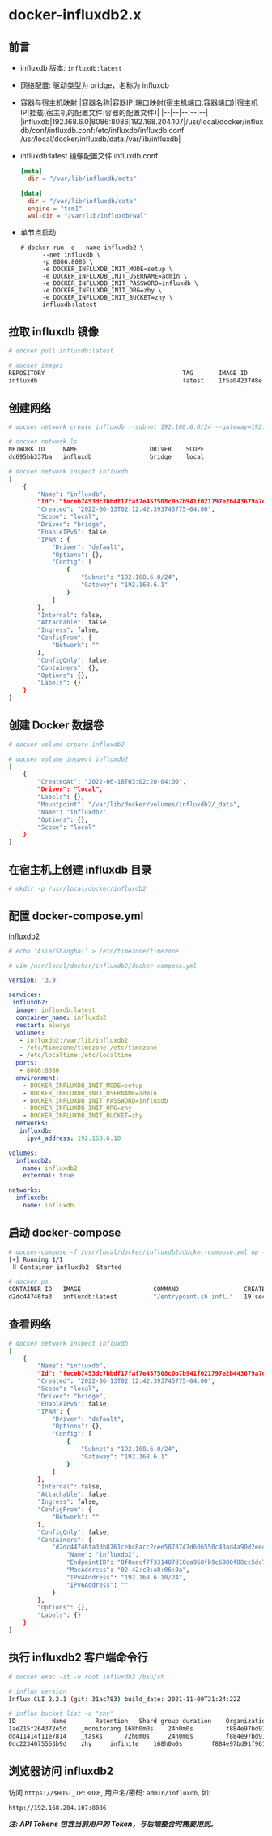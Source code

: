 # docker-influxdb2.x

## 前言

- influxdb 版本: ```influxdb:latest```

- 网络配置: 驱动类型为 bridge，名称为 influxdb

- 容器与宿主机映射
    |容器名称|容器IP|端口映射(宿主机端口:容器端口)|宿主机IP|挂载(宿主机的配置文件:容器的配置文件)|
    |--|--|--|--|--|
    |influxdb|192.168.6.0|8086:8086|192.168.204.107|/usr/local/docker/influxdb/conf/influxdb.conf:/etc/influxdb/influxdb.conf<br />/usr/local/docker/influxdb/data:\/var/lib/influxdb|

- influxdb:latest 镜像配置文件 influxdb.conf
    ```conf
    [meta]
      dir = "/var/lib/influxdb/meta"

    [data]
      dir = "/var/lib/influxdb/data"
      engine = "tsm1"
      wal-dir = "/var/lib/influxdb/wal"
    ```

- 单节点启动:
    ```
    # docker run -d --name influxdb2 \
          --net influxdb \
          -p 8086:8086 \
          -e DOCKER_INFLUXDB_INIT_MODE=setup \
          -e DOCKER_INFLUXDB_INIT_USERNAME=admin \
          -e DOCKER_INFLUXDB_INIT_PASSWORD=influxdb \
          -e DOCKER_INFLUXDB_INIT_ORG=zhy \
          -e DOCKER_INFLUXDB_INIT_BUCKET=zhy \
          influxdb:latest
    ```

## 拉取 influxdb 镜像

```bash
# docker pull influxdb:latest

# docker images
REPOSITORY                                      TAG       IMAGE ID       CREATED         SIZE
influxdb                                        latest    1f5a04237d8e   5 months ago    346MB
```

## 创建网络

```bash
# docker network create influxdb --subnet 192.168.6.0/24 --gateway=192.168.6.1

# docker network ls
NETWORK ID     NAME                    DRIVER    SCOPE
dc695bb337ba   influxdb                bridge    local

# docker network inspect influxdb
[
    {
        "Name": "influxdb",
        "Id": "feceb7453dc7bbdf17faf7e457508c0b7b941f021797e2b443679a7d011bd2f4",
        "Created": "2022-06-13T02:12:42.393745775-04:00",
        "Scope": "local",
        "Driver": "bridge",
        "EnableIPv6": false,
        "IPAM": {
            "Driver": "default",
            "Options": {},
            "Config": [
                {
                    "Subnet": "192.168.6.0/24",
                    "Gateway": "192.168.6.1"
                }
            ]
        },
        "Internal": false,
        "Attachable": false,
        "Ingress": false,
        "ConfigFrom": {
            "Network": ""
        },
        "ConfigOnly": false,
        "Containers": {},
        "Options": {},
        "Labels": {}
    }
]
```

## 创建 Docker 数据卷

```bash
# docker volume create influxdb2

# docker volume inspect influxdb2
[
    {
        "CreatedAt": "2022-06-16T03:02:20-04:00",
        "Driver": "local",
        "Labels": {},
        "Mountpoint": "/var/lib/docker/volumes/influxdb2/_data",
        "Name": "influxdb2",
        "Options": {},
        "Scope": "local"
    }
]
```

## 在宿主机上创建 influxdb 目录

```bash
# mkdir -p /usr/local/docker/influxdb2
```

## 配置 docker-compose.yml

[influxdb2](https://docs.influxdata.com/influxdb/v2.0/upgrade/v1-to-v2/docker/ 'influxdb2')

```bash
# echo 'Asia/Shanghai' > /etc/timezone/timezone

# vim /usr/local/docker/influxdb2/docker-compose.yml
```

```yml
version: '3.9'

services:
 influxdb2:
  image: influxdb:latest
  container_name: influxdb2
  restart: always
  volumes:
   - influxdb2:/var/lib/influxdb2
   - /etc/timezone/timezone:/etc/timezone
   - /etc/localtime:/etc/localtime
  ports:
   - 8086:8086
  environment:
    - DOCKER_INFLUXDB_INIT_MODE=setup
    - DOCKER_INFLUXDB_INIT_USERNAME=admin
    - DOCKER_INFLUXDB_INIT_PASSWORD=influxdb
    - DOCKER_INFLUXDB_INIT_ORG=zhy
    - DOCKER_INFLUXDB_INIT_BUCKET=zhy
  networks:
   influxdb:
     ipv4_address: 192.168.6.10

volumes:
  influxdb2:
    name: influxdb2
    external: true

networks:
  influxdb:
    name: influxdb
```

## 启动 docker-compose

```bash
# docker-compose -f /usr/local/docker/influxdb2/docker-compose.yml up -d
[+] Running 1/1
 ⠿ Container influxdb2  Started                                                                                  0.6s

# docker ps
CONTAINER ID   IMAGE                    COMMAND                  CREATED          STATUS          PORTS                                                                                            NAMES
d2dc44746fa3   influxdb:latest          "/entrypoint.sh infl…"   19 seconds ago   Up 19 seconds   0.0.0.0:8086->8086/tcp, :::8086->8086/tcp                                                        influxdb2
```

## 查看网络

```bash
# docker network inspect influxdb
[
    {
        "Name": "influxdb",
        "Id": "feceb7453dc7bbdf17faf7e457508c0b7b941f021797e2b443679a7d011bd2f4",
        "Created": "2022-06-13T02:12:42.393745775-04:00",
        "Scope": "local",
        "Driver": "bridge",
        "EnableIPv6": false,
        "IPAM": {
            "Driver": "default",
            "Options": {},
            "Config": [
                {
                    "Subnet": "192.168.6.0/24",
                    "Gateway": "192.168.6.1"
                }
            ]
        },
        "Internal": false,
        "Attachable": false,
        "Ingress": false,
        "ConfigFrom": {
            "Network": ""
        },
        "ConfigOnly": false,
        "Containers": {
            "d2dc44746fa3db8761cebc8acc2cee5878747d606550c43ad4a90d2ee49de63b": {
                "Name": "influxdb2",
                "EndpointID": "8f8eacf7f331407d10ca968fb9c6900f08cc5dc730dd37e8815ab585e1f2bcfc",
                "MacAddress": "02:42:c0:a8:06:0a",
                "IPv4Address": "192.168.6.10/24",
                "IPv6Address": ""
            }
        },
        "Options": {},
        "Labels": {}
    }
]
```

## 执行 influxdb2 客户端命令行

```bash
# docker exec -it -u root influxdb2 /bin/sh

# influx version
Influx CLI 2.2.1 (git: 31ac783) build_date: 2021-11-09T21:24:22Z

# influx bucket list -o "zhy"
ID			Name		Retention	Shard group duration	Organization ID		Schema Type
1ae215f264372e5d	_monitoring	168h0m0s	24h0m0s			f884e97bd91f961b	implicit
dd411414f11e7814	_tasks		72h0m0s		24h0m0s			f884e97bd91f961b	implicit
0dc2234075563b9d	zhy		infinite	168h0m0s		f884e97bd91f961b	implicit
```

## 浏览器访问 influxdb2

访问 ```https://$HOST_IP:8086```, 用户名/密码: ```admin/influxdb```, 如:

```
http://192.168.204.107:8086
```

***注: API Tokens 包含当前用户的 Token，与后端整合时需要用到。***
